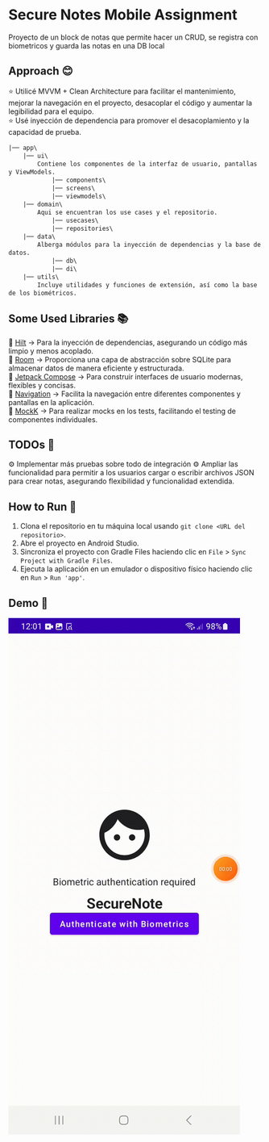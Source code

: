 #  Secure Notes Mobile Assignment

Proyecto de un block de notas que permite hacer un CRUD, se registra con biometricos y guarda las notas en una DB local


## Approach :blush:

:star: Utilicé MVVM + Clean Architecture para facilitar el mantenimiento, mejorar la navegación en el proyecto, desacoplar el código y aumentar la legibilidad para el equipo.  
:star: Usé inyección de dependencia para promover el desacoplamiento y la capacidad de prueba.

    |── app\
        |── ui\
            Contiene los componentes de la interfaz de usuario, pantallas y ViewModels.
                |── components\
                |── screens\
                |── viewmodels\
        |── domain\
            Aqui se encuentran los use cases y el repositorio.
                |── usecases\
                |── repositories\
        |── data\
            Alberga módulos para la inyección de dependencias y la base de datos.
                |── db\
                |── di\
        |── utils\
            Incluye utilidades y funciones de extensión, así como la base de los biométricos.


## Some Used Libraries :books:

:blue_book: [Hilt](https://developer.android.com/training/dependency-injection/hilt-android)  -> Para la inyección de dependencias, asegurando un código más limpio y menos acoplado.  
:green_book: [Room](https://developer.android.com/training/data-storage/room) -> Proporciona una capa de abstracción sobre SQLite para almacenar datos de manera eficiente y estructurada.  
:orange_book: [Jetpack Compose](https://developer.android.com/jetpack/compose) -> Para construir interfaces de usuario modernas, flexibles y concisas.  
:blue_book: [Navigation](https://developer.android.com/guide/navigation) -> Facilita la navegación entre diferentes componentes y pantallas en la aplicación.  
:green_book: [MockK](https://mockk.io/) -> Para realizar mocks en los tests, facilitando el testing de componentes individuales.

## TODOs :pushpin:

:gear: Implementar más pruebas sobre todo de integración
:gear: Ampliar las funcionalidad para permitir a los usuarios cargar o escribir archivos JSON para crear notas, asegurando flexibilidad y funcionalidad extendida.

## How to Run :rocket:

1.  Clona el repositorio en tu máquina local usando `git clone <URL del repositorio>`.
2.  Abre el proyecto en Android Studio.
3.  Sincroniza el proyecto con Gradle Files haciendo clic en `File` > `Sync Project with Gradle Files`.
4.  Ejecuta la aplicación en un emulador o dispositivo físico haciendo clic en `Run` > `Run 'app'`.

## Demo :movie_camera:

![](demo.gif)